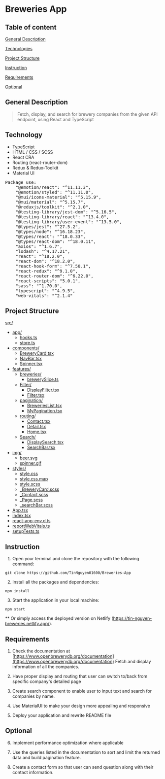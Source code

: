 # Breweries App

## Table of content

[General Description](#general-description)

[Technologies](#technologies)

[Project Structure](#project-structure)

[Instruction](#instruction)

[Requirements](#requirements)

[Optional](#optional)

## General Description

> Fetch, display, and search for brewery companies from the given API endpoint, using React and TypeScript

## Technology

-   TypeScript
-   HTML / CSS / SCSS
-   React CRA
-   Routing (react-router-dom)
-   Redux & Redux-Toolkit
-   Material UI

<pre>
Package use: 
    "@emotion/react": "^11.11.3",
    "@emotion/styled": "^11.11.0",
    "@mui/icons-material": "^5.15.9",
    "@mui/material": "^5.15.7",
    "@reduxjs/toolkit": "^2.1.0",
    "@testing-library/jest-dom": "^5.16.5",
    "@testing-library/react": "^13.4.0",
    "@testing-library/user-event": "^13.5.0",
    "@types/jest": "^27.5.2",
    "@types/node": "^16.18.23",
    "@types/react": "^18.0.33",
    "@types/react-dom": "^18.0.11",
    "axios": "^1.6.7",
    "lodash": "^4.17.21",
    "react": "^18.2.0",
    "react-dom": "^18.2.0",
    "react-hook-form": "^7.50.1",
    "react-redux": "^9.1.0",
    "react-router-dom": "^6.22.0",
    "react-scripts": "5.0.1",
    "sass": "^1.70.0",
    "typescript": "^4.9.5",
    "web-vitals": "^2.1.4"
</pre>

## Project Structure

[src/](./src/)

-   [app/](./src/app)
    -   [hooks.ts](./src/app/hooks.ts)
    -   [store.ts](./src/app/store.ts)
-   [components/](./src/components)
    -   [BreweryCard.tsx](./src/components/BreweryCard.tsx)
    -   [NavBar.tsx](./src/components/NavBar.tsx)
    -   [Spinner.tsx](./src/components/Spinner.tsx)
-   [features/](./src/features)
    -   [breweries/](./src/features/breweries)
        -   [brewerySlice.ts](./src/features/breweries/brewerySlice.ts)
    -   [Filter/](./src/features/Filter)
        -   [DisplayFilter.tsx](./src/features/Filter/DisplayFilter.tsx)
        -   [Filter.tsx](./src/features/Filter/Filter.tsx)
    -   [pagination/](./src/features/pagination)
        -   [BreweriesList.tsx](./src/features/pagination/BreweriesList.tsx)
        -   [MyPagination.tsx](./src/features/pagination/MyPagination.tsx)
    -   [routing/](./src/features/routing)
        -   [Contact.tsx](./src/features/routing/Contact.tsx)
        -   [Detail.tsx](./src/features/routing/Detail.tsx)
        -   [Home.tsx](./src/features/routing/Home.tsx)
    -   [Search/](./src/features/Search)
        -   [DisplaySearch.tsx](./src/features/Search/DisplaySearch.tsx)
        -   [SearchBar.tsx](./src/features/Search/SearchBar.tsx)
-   [img/](./src/img)
    -   [beer.svg](./src/img/beer.svg)
    -   [spinner.gif](./src/img/spinner.gif)
-   [styles/](./src/styles)
    -   [style.css](./src/styles/style.css)
    -   [style.css.map](./src/styles/style.css.map)
    -   [style.scss](./src/styles/style.scss)
    -   [\_BreweryCard.scss](./src/styles/_BreweryCard.scss)
    -   [\_Contact.scss](./src/styles/_Contact.scss)
    -   [\_Page.scss](./src/styles/_Page.scss)
    -   [\_searchBar.scss](./src/styles/_searchBar.scss)
-   [App.tsx](./src/App.tsx)
-   [index.tsx](./src/index.tsx)
-   [react-app-env.d.ts](./src/react-app-env.d.ts)
-   [reportWebVitals.ts](./src/reportWebVitals.ts)
-   [setupTests.ts](./src/setupTests.ts)

## Instruction

1. Open your terminal and clone the repository with the following command:

```
git clone https://github.com/TinNguyen01600/Breweries-App
```

2. Install all the packages and dependencies:

```
npm install
```

3. Start the application in your local machine:

```
npm start
```

\*\* Or simply access the deployed version on Netlify (https://tin-nguyen-breweries.netlify.app/).

## Requirements

1. Check the documentation at [https://www.openbrewerydb.org/documentation](https://www.openbrewerydb.org/documentation) Fetch and display information of all the companies.

2. Have proper display and routing that user can switch to/back from specific company's detailed page

3. Create search component to enable user to input text and search for companies by name.

4. Use MaterialUI to make your design more appealing and responsive

5. Deploy your application and rewrite README file

## Optional

6. Implement performance optimization where applicable
7. Use the queries listed in the documentation to sort and limit the returned data and build pagination feature.

8. Create a contact form so that user can send question along with their contact information.
